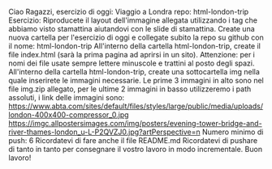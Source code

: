 Ciao Ragazzi,
esercizio di oggi: Viaggio a Londra
repo: html-london-trip
Esercizio: Riproducete il layout dell'immagine allegata utilizzando i tag che abbiamo visto stamattina aiutandovi con le slide di stamattina.
Create una nuova cartella per l'esercizio di oggi e collegate subito la repo su github con il nome: html-london-trip
All'interno della cartella html-london-trip, create il file index.html (sarà la prima pagina ad aprirsi in un sito). Attenzione: per i nomi dei file usate sempre lettere minuscole e trattini al posto degli spazi.
All'interno della cartella html-london-trip, create una sottocartella img nella quale inserirete le immagini necessarie. Le prime 3 immagini in alto sono nel file img.zip allegato, per le ultime 2 immagini in basso utilizzeremo i path assoluti, i link delle immagini sono: https://www.abta.com/sites/default/files/styles/large/public/media/uploads/london-400x400-compressor_0.jpg https://imgc.allpostersimages.com/img/posters/evening-tower-bridge-and-river-thames-london_u-L-P2QVZJ0.jpg?artPerspective=n
Numero minimo di push: 6
Ricordatevi di fare anche il file README.md
Ricordatevi di pushare di tanto in tanto per consegnare il vostro lavoro in modo incrementale.
Buon lavoro!